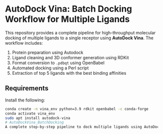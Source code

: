 # AutoDock Vina: Batch Docking Workflow for Multiple Ligands

This repository provides a complete pipeline for high-throughput molecular docking of multiple ligands to a single receptor using **AutoDock Vina**. The workflow includes:
1. Protein preparation using Autodock
2. Ligand cleaning and 3D conformer generation using RDKit
3. Format conversion to `.pdbqt` using OpenBabel
4. Automated docking using a Perl script
5. Extraction of top 5 ligands with the best binding affinities

## Requirements

Install the following:

```bash
conda create -n vina_env python=3.9 rdkit openbabel -c conda-forge
conda activate vina_env
sudo apt install autodock-vina
# AutoDockVina_BatchDocking
A complete step-by-step pipeline to dock multiple ligands using AutoDock Vina. Includes ligand preparation, file format conversion, batch docking, and result extraction.
